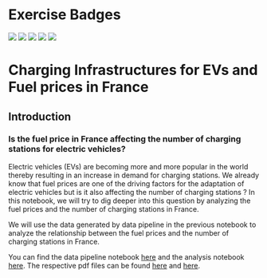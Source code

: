 # Exercise Badges

![](https://byob.yarr.is/prabhunithingollapudi007/made-template-sose24/score_ex1) ![](https://byob.yarr.is/prabhunithingollapudi007/made-template-sose24/score_ex2) ![](https://byob.yarr.is/prabhunithingollapudi007/made-template-sose24/score_ex3) ![](https://byob.yarr.is/prabhunithingollapudi007/made-template-sose24/score_ex4) ![](https://byob.yarr.is/prabhunithingollapudi007/made-template-sose24/score_ex5)



# Charging Infrastructures for EVs and Fuel prices in France

## Introduction

### Is the fuel price in France affecting the number of charging stations for electric vehicles?

Electric vehicles (EVs) are becoming more and more popular in the world thereby resulting in an increase in demand for charging stations. We already know that fuel prices are one of the driving factors for the adaptation of electric vehicles but is it also affecting the number of charging stations ? In this notebook, we will try to dig deeper into this question by analyzing the fuel prices and the number of charging stations in France.

We will use the data generated by data pipeline in the previous notebook to analyze the relationship between the fuel prices and the number of charging stations in France.

You can find the data pipeline notebook [here](./project/data-report.ipynb) and the analysis notebook [here](./project/analysis-report.ipynb).
The respective pdf files can be found [here](./project/data-report.pdf) and [here](./project/analysis-report.pdf).
